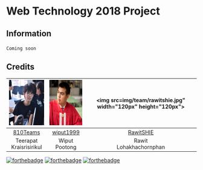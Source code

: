 # Web Technology 2018 Project

## Information
`Coming soon`

## Credits
|<img src="img/team/810teams.jpg" width="120px" height="120px">|<img src="img/team/wiput1999.jpg" width="120px" height="120px">|<img src=img/team/rawitshie.jpg" width="120px" height="120px">|
|:---:|:---:|:---:|
|[810Teams](https://github.com/810Teams)|[wiput1999](https://github.com/wiput1999)|[RawitSHIE](https://github.com/RawitSHIE)|
|Teerapat<br>Kraisrisirikul|Wiput<br>Pootong|Rawit<br>Lohakhachornphan|

[![forthebadge](https://forthebadge.com/images/badges/made-with-javascript.svg)](https://forthebadge.com)
[![forthebadge](https://forthebadge.com/images/badges/built-by-developers.svg)](https://forthebadge.com)
[![forthebadge](https://forthebadge.com/images/badges/built-with-love.svg)](https://forthebadge.com)